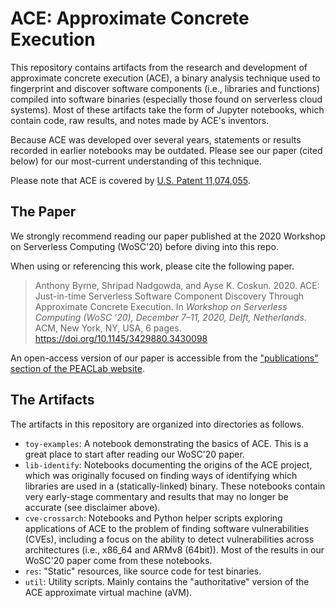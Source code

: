 # ACE:  Approximate Concrete Execution

This repository contains artifacts from the research and development of approximate concrete execution (ACE), a binary analysis technique used to fingerprint and discover software components (i.e., libraries and functions) compiled into software binaries (especially those found on serverless cloud systems). Most of these artifacts take the form of Jupyter notebooks, which contain code, raw results, and notes made by ACE's inventors. 

Because ACE was developed over several years, statements or results recorded in earlier notebooks may be outdated. Please see our paper (cited below) for our most-current understanding of this technique.

Please note that ACE is covered by [U.S. Patent 11,074,055](https://perma.cc/S6RD-4CQS).

## The Paper
We strongly recommend reading our paper published at the 2020 Workshop on Serverless Computing (WoSC'20) before diving into this repo.

When using or referencing this work, please cite the following paper.

> Anthony Byrne, Shripad Nadgowda, and Ayse K. Coskun. 2020. ACE: Just-in-time Serverless Software Component Discovery Through Approximate Concrete Execution. In *Workshop on Serverless Computing (WoSC ’20), December 7–11, 2020, Delft, Netherlands*. ACM, New York, NY, USA, 6 pages. https://doi.org/10.1145/3429880.3430098

An open-access version of our paper is accessible from the ["publications" section of the PEACLab website](https://www.bu.edu/peaclab/publications).

## The Artifacts
The artifacts in this repository are organized into directories as follows.

 * `toy-examples`: A notebook demonstrating the basics of ACE. This is a great place to start after reading our WoSC'20 paper.
 * `lib-identify`: Notebooks documenting the origins of the ACE project, which was originally focused on finding ways of identifying which libraries are used in a (statically-linked) binary. These notebooks contain very early-stage commentary and results that may no longer be accurate (see disclaimer above).
 * `cve-crossarch`: Notebooks and Python helper scripts exploring applications of ACE to the problem of finding software vulnerabilities (CVEs), including a focus on the ability to detect vulnerabilities across architectures (i.e., x86_64 and ARMv8 (64bit)). Most of the results in our WoSC'20 paper come from these notebooks.
 * `res`: "Static" resources, like source code for test binaries.
 * `util`: Utility scripts. Mainly contains the "authoritative" version of the ACE approximate virtual machine (aVM).